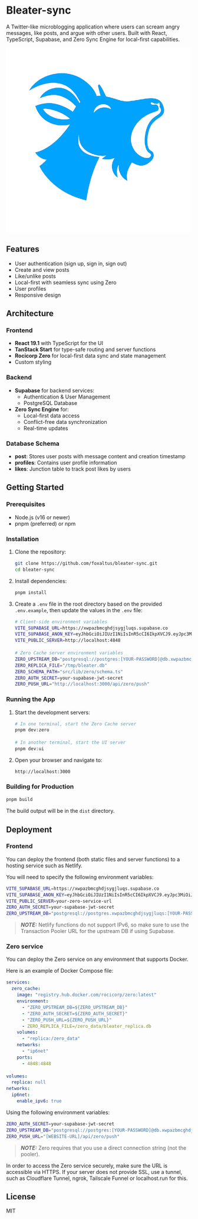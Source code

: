 # Bleater-sync

A Twitter-like microblogging application where users can scream angry messages, like posts, and argue with other users. Built with React, TypeScript, Supabase, and Zero Sync Engine for local-first capabilities.

![Bleater Logo](/public/logo.png)

## Features

- User authentication (sign up, sign in, sign out)
- Create and view posts
- Like/unlike posts
- Local-first with seamless sync using Zero
- User profiles
- Responsive design

## Architecture

### Frontend

- **React 19.1** with TypeScript for the UI
- **TanStack Start** for type-safe routing and server functions
- **Rocicorp Zero** for local-first data sync and state management
- Custom styling

### Backend

- **Supabase** for backend services:
  - Authentication & User Management
  - PostgreSQL Database
- **Zero Sync Engine** for:
  - Local-first data access
  - Conflict-free data synchronization
  - Real-time updates

### Database Schema

- **post**: Stores user posts with message content and creation timestamp
- **profiles**: Contains user profile information
- **likes**: Junction table to track post likes by users

## Getting Started

### Prerequisites

- Node.js (v16 or newer)
- pnpm (preferred) or npm

### Installation

1. Clone the repository:

   ```bash
   git clone https://github.com/foxaltus/bleater-sync.git
   cd bleater-sync
   ```

2. Install dependencies:

   ```bash
   pnpm install
   ```

3. Create a `.env` file in the root directory based on the provided `.env.example`, then update the values in the `.env` file:

   ```bash
   # Client-side environment variables
   VITE_SUPABASE_URL=https://xwpazbmcghdjsygjluqs.supabase.co
   VITE_SUPABASE_ANON_KEY=eyJhbGciOiJIUzI1NiIsInR5cCI6IkpXVCJ9.eyJpc3MiOiJzdXBhYmFzZSIsInJlZiI6Inh3cGF6Ym1jZ2hkanN5Z2psdXFzIiwicm9sZSI6ImFub24iLCJpYXQiOjE3NTA4Mzg1OTcsImV4cCI6MjA2NjQxNDU5N30.5BYCp5TB4haOzin3bwJXS6xzx3WzqR-t1qrqtvWrRM8
   VITE_PUBLIC_SERVER=http://localhost:4848

   # Zero Cache server environment variables
   ZERO_UPSTREAM_DB="postgresql://postgres:[YOUR-PASSWORD]@db.xwpazbmcghdjsygjluqs.supabase.co:5432/postgres"
   ZERO_REPLICA_FILE="/tmp/bleater.db"
   ZERO_SCHEMA_PATH="src/lib/zero/schema.ts"
   ZERO_AUTH_SECRET=your-supabase-jwt-secret
   ZERO_PUSH_URL="http://localhost:3000/api/zero/push"
   ```

### Running the App

1. Start the development servers:

   ```bash
   # In one terminal, start the Zero Cache server
   pnpm dev:zero

   # In another terminal, start the UI server
   pnpm dev:ui
   ```

2. Open your browser and navigate to:
   ```
   http://localhost:3000
   ```

### Building for Production

```bash
pnpm build
```

The build output will be in the `dist` directory.

## Deployment

### Frontend

You can deploy the frontend (both static files and server functions) to a hosting service such as Netlify.

You will need to specify the following environment variables:

```bash
VITE_SUPABASE_URL=https://xwpazbmcghdjsygjluqs.supabase.co
VITE_SUPABASE_ANON_KEY=eyJhbGciOiJIUzI1NiIsInR5cCI6IkpXVCJ9.eyJpc3MiOiJzdXBhYmFzZSIsInJlZiI6Inh3cGF6Ym1jZ2hkanN5Z2psdXFzIiwicm9sZSI6ImFub24iLCJpYXQiOjE3NTA4Mzg1OTcsImV4cCI6MjA2NjQxNDU5N30.5BYCp5TB4haOzin3bwJXS6xzx3WzqR-t1qrqtvWrRM8
VITE_PUBLIC_SERVER=your-zero-service-url
ZERO_AUTH_SECRET=your-supabase-jwt-secret
ZERO_UPSTREAM_DB="postgresql://postgres.xwpazbmcghdjsygjluqs:[YOUR-PASSWORD]@aws-0-eu-west-3.pooler.supabase.com:6543/postgres"
```

> **_NOTE:_** Netlify functions do not support IPv6, so make sure to use the Transaction Pooler URL for the upstream DB if using Supabase.

### Zero service

You can deploy the Zero service on any environment that supports Docker.

Here is an example of Docker Compose file:

```yaml
services:
  zero_cache:
    image: "registry.hub.docker.com/rocicorp/zero:latest"
    environment:
      - "ZERO_UPSTREAM_DB=${ZERO_UPSTREAM_DB}"
      - "ZERO_AUTH_SECRET=${ZERO_AUTH_SECRET}"
      - "ZERO_PUSH_URL=${ZERO_PUSH_URL}"
      - ZERO_REPLICA_FILE=/zero_data/bleater_replica.db
    volumes:
      - "replica:/zero_data"
    networks:
      - "ip6net"
    ports:
      - 4848:4848

volumes:
  replica: null
networks:
  ip6net:
    enable_ipv6: true
```

Using the following environment variables:

```bash
ZERO_AUTH_SECRET=your-supabase-jwt-secret
ZERO_UPSTREAM_DB="postgresql://postgres:[YOUR-PASSWORD]@db.xwpazbmcghdjsygjluqs.supabase.co:5432/postgres"
ZERO_PUSH_URL="[WEBSITE-URL]/api/zero/push"
```

> **_NOTE:_** Zero requires that you use a direct connection string (not the pooler).

In order to access the Zero service securely, make sure the URL is accessible via HTTPS. If your server does not provide
SSL, use a tunnel, such as Cloudflare Tunnel, ngrok, Tailscale Funnel or localhost.run for this.

## License

MIT
